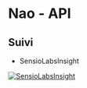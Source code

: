 Nao - API
=========

## Suivi

- SensioLabsInsight

[![SensioLabsInsight](https://insight.sensiolabs.com/projects/fcc5ad26-a4c9-4d88-8921-23d0eaebfc93/big.png)](https://insight.sensiolabs.com/projects/fcc5ad26-a4c9-4d88-8921-23d0eaebfc93)